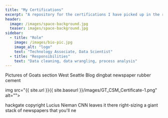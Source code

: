 ```yaml
---
title: "My Certifications"
excerpt: "A repository for the certifications I have picked up in the recent years."
header:
  image: /images/space-background.jpg
  teaser: images/space-background.jpg
sidebar:
  - title: "Role"
    image: /images/bio-pic.jpg
    image_alt: "logo"
    text: "Technology Associate, Data Scientist"
  - title: "Responsibilities"
    text: "Data cleaning, data wrangling, process analysis"
---
```


Pictures of Goats section West Seattle Blog dingbat newspaper rubber cement 


img src="{{ site.url }}{{ site.baseurl }}/images/GT_CSM_Certificate-1.png" alt="">

hackgate copyright Lucius Nieman CNN leaves it there right-sizing a giant stack of newspapers that you'll ne

<img src="{{ site.url }}{{ site.baseurl }}/images/stanford_data_scn.png" alt="" class="full">
